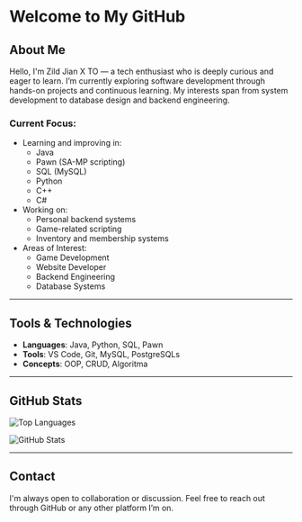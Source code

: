 # Welcome to My GitHub

## About Me

Hello, I'm Zild Jian X TO — a tech enthusiast who is deeply curious and eager to learn. I’m currently exploring software development through hands-on projects and continuous learning. My interests span from system development to database design and backend engineering.

### Current Focus:
- Learning and improving in:
  - Java
  - Pawn (SA-MP scripting)
  - SQL (MySQL)
  - Python
  - C++
  - C#
- Working on:
  - Personal backend systems
  - Game-related scripting
  - Inventory and membership systems
- Areas of Interest:
  - Game Development
  - Website Developer
  - Backend Engineering
  - Database Systems

---

## Tools & Technologies

- **Languages**: Java, Python, SQL, Pawn
- **Tools**: VS Code, Git, MySQL, PostgreSQLs
- **Concepts**: OOP, CRUD, Algoritma

---

## GitHub Stats

![Top Languages](https://github-readme-stats.vercel.app/api/top-langs/?username=yandevxxx&layout=compact&theme=default)

![GitHub Stats](https://github-readme-stats.vercel.app/api?username=yandevxxx&show_icons=true&theme=default)

---

## Contact

I'm always open to collaboration or discussion. Feel free to reach out through GitHub or any other platform I’m on.
